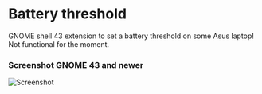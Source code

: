 # Battery threshold
GNOME shell 43 extension to set a battery threshold on some Asus laptop! Not functional for the moment.

### Screenshot GNOME 43 and newer
![Screenshot](https://user-images.githubusercontent.com/74991568/198261576-295cc4fd-d14f-466f-a719-e2745944d7d0.png)
